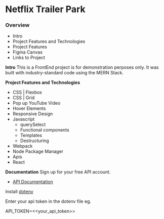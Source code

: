# Netflix Trailer Park

### Overview

- Intro
- Project Features and Technologies
- Project Features
- Figma Canvas
- Links to Project

**Intro**
This is a FrontEnd project is for demonstration perposes only.
It was built with industry-standard code using the MERN Stack.

**Project Features and Technologies**

- CSS | Flexbox
- CSS | Grid
- Pop up YouTube Video
- Hover Elements
- Responsive Design
- Javascript
  - querySelect
  - Functional components
  - Templates
  - Destructuring
- Webpack
- Node Package Manager
- Apis
- React

**Documentation**
Sign up for your free API account.

- [API Documentation](https://developers.themoviedb.org/3/getting-started/introduction)

Install [dotenv](https://www.npmjs.com/package/dotenv?activeTab=readme)

Enter your api token in the dotenv file eg.

API_TOKEN=<<your_api_token>>
